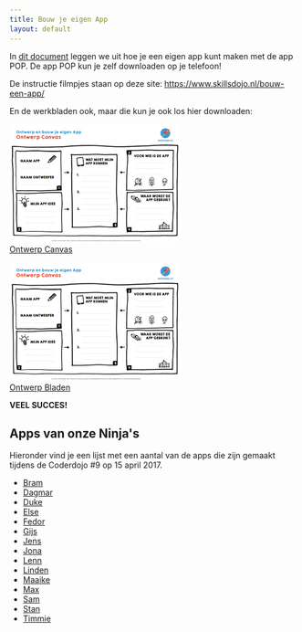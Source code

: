 ```yaml
---
title: Bouw je eigen App
layout: default
---
```

In [dit document](/static/pdf/coderdojoappbouwen.pdf) leggen we uit hoe je een eigen app kunt maken met de app POP. De app POP kun je zelf downloaden op je telefoon!

De instructie filmpjes staan op deze site: <a href="https://www.skillsdojo.nl/bouw-een-app/">https://www.skillsdojo.nl/bouw-een-app/</a>

En de werkbladen ook, maar die kun je ook los hier downloaden:

[![Ontwerp canvas](/static/img/app-ontwerpcanvas.png)<br/>Ontwerp Canvas](https://www.skillsdojo.nl/wp-content/uploads/2017/03/Ontwerp-Canvas-SkillsDojo.pdf)

[![Ontwerp canvas](/static/img/app-ontwerpcanvas.png)<br/>Ontwerp Bladen](https://www.skillsdojo.nl/wp-content/uploads/2017/03/Ontwerp-je-app-SkillsDojo-.pdf)

**VEEL SUCCES!**

Apps van onze Ninja's
---------------------
Hieronder vind je een lijst met een aantal van de apps die zijn gemaakt tijdens de Coderdojo #9 op 15 april 2017.

- [Bram](http://marvelapp.com/1ghf12g)
- [Dagmar](http://marvelapp.com/1ghfji3)
- [Duke](http://marvelapp.com/278ah74)
- [Else](http://marvelapp.com/86021dj)
- [Fedor](http://marvelapp.com/278b98a)
- [Gijs](http://marvelapp.com/5ad89bb)
- [Jens](http://marvelapp.com/2f6e1a1)
- [Jona](http://marvelapp.com/3680ha9)
- [Lenn](http://marvelapp.com/5ad58be)
- [Linden](http://marvelapp.com/278aj79)
- [Maaike](http://marvelapp.com/2f6de96)
- [Max](http://marvelapp.com/1ghf457)
- [Sam](http://marvelapp.com/4300aji)
- [Stan](http://marvelapp.com/1ghfaaa)
- [Timmie](http://marvelapp.com/4300i0d)